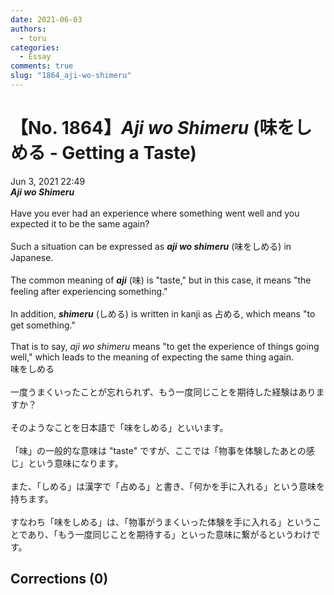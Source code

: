 ```yaml
---
date: 2021-06-03
authors:
  - toru
categories:
  - Essay
comments: true
slug: "1864_aji-wo-shimeru"
---
```


# 【No. 1864】<strong><em>Aji wo Shimeru</strong></em> (味をしめる - Getting a Taste)
<div class="date">Jun 3, 2021 22:49</div>
<div id="post"><div id="body_show_ori">
<strong><em>Aji wo Shimeru</strong></em><br/><br/>Have you ever had an experience where something went well and you expected it to be the same again?<br/><br/>Such a situation can be expressed as <strong><em>aji wo shimeru</em></strong> (味をしめる) in Japanese.<br/><br/>The common meaning of <strong><em>aji</em></strong> (味) is "taste," but in this case, it means "the feeling after experiencing something."<br/><br/>In addition, <strong><em>shimeru</em></strong> (しめる) is written in kanji as 占める, which means "to get something."<br/><br/>That is to say, <em>aji wo shimeru</em> means "to get the experience of things going well," which leads to the meaning of expecting the same thing again.
</div></div>

<!-- more -->

<div id="post_ja"><div id="body_show_mo">
味をしめる<br/><br/>一度うまくいったことが忘れられず、もう一度同じことを期待した経験はありますか？<br/><br/>そのようなことを日本語で「味をしめる」といいます。<br/><br/>「味」の一般的な意味は "taste" ですが、ここでは「物事を体験したあとの感じ」という意味になります。<br/><br/>また、「しめる」は漢字で「占める」と書き、「何かを手に入れる」という意味を持ちます。<br/><br/>すなわち「味をしめる」は、「物事がうまくいった体験を手に入れる」ということであり、「もう一度同じことを期待する」といった意味に繋がるというわけです。
</div></div>

## Corrections (0)
